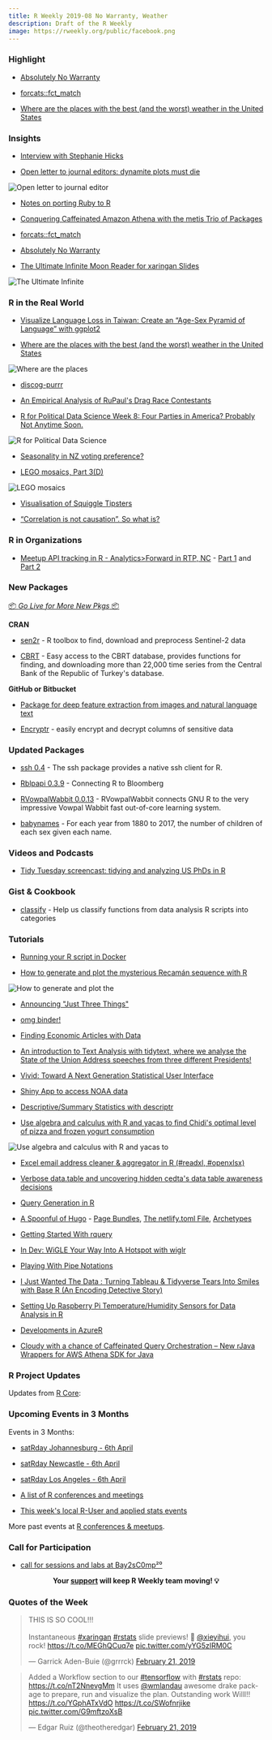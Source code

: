 ```yaml
---
title: R Weekly 2019-08 No Warranty, Weather
description: Draft of the R Weekly
image: https://rweekly.org/public/facebook.png
---
```


###  Highlight

+ [Absolutely No Warranty](https://notstatschat.rbind.io/2019/02/18/absolutely-no-warranty/)

+ [forcats::fct_match](https://jcarroll.com.au/2019/02/22/forcatsfct_match/)

+ [Where are the places with the best (and the worst) weather in the United States](https://taraskaduk.com/2019/02/18/weather/)


### Insights

+ [Interview with Stephanie Hicks](https://simplystatistics.org/2019/02/18/interview-with-stephanie-hicks/)


+ [Open letter to journal editors: dynamite plots must die](https://simplystatistics.org/2019/02/21/dynamite-plots-must-die/)

![Open letter to journal editor](https://cdn.jsdelivr.net/gh/rweekly/image/2019/ridge-plots-with-data-1-dynam.png)

+ [Notes on porting Ruby to R](https://recology.info/2019/02/ruby-ports-to-r/)

+ [Conquering Caffeinated Amazon Athena with the metis Trio of Packages](https://rud.is/b/2019/02/17/conquering-caffeinated-amazon-athena-with-the-metis-trio-of-packages/)

+ [forcats::fct_match](https://jcarroll.com.au/2019/02/22/forcatsfct_match/)

+ [Absolutely No Warranty](https://notstatschat.rbind.io/2019/02/18/absolutely-no-warranty/)

+ [The Ultimate Infinite Moon Reader for xaringan Slides](https://yihui.name/en/2019/02/ultimate-inf-mr/)

![The Ultimate Infinite](https://cdn.jsdelivr.net/gh/rweekly/image/2019/inf-mr.gif)


### R in the Real World

+ [Visualize Language Loss in Taiwan: Create an “Age-Sex Pyramid of Language” with ggplot2](https://liao961120.github.io/2019/02/17/visualize-language-loss.html)

+ [Where are the places with the best (and the worst) weather in the United States](https://taraskaduk.com/2019/02/18/weather/)

![Where are the places](https://cdn.jsdelivr.net/gh/rweekly/image/2019/weather-19.png)

+ [discog-purrr](https://sharla.party/posts/discog-purrr/)

+ [An Empirical Analysis of RuPaul's Drag Race Contestants](http://svmiller.com/blog/2019/02/dragracer-rupauls-drag-race-analysis/)

+ [R for Political Data Science Week 8: Four Parties in America? Probably Not Anytime Soon.](https://www.thecrosstab.com/2019/02/22/four-parties/)


![R for Political Data Science ](https://cdn.jsdelivr.net/gh/rweekly/image/2019/four-part.png)

+ [Seasonality in NZ voting preference?](http://freerangestats.info/blog/2019/02/20/voting-seasonality)

+ [LEGO mosaics, Part 3(D)](http://www.ryantimpe.com/post/lego-mosaic3/)

![LEGO mosaics](https://cdn.jsdelivr.net/gh/rweekly/image/2019/lego.png)

+ [Visualisation of Squiggle Tipsters](https://analysisofafl.netlify.com/fitzroy/2018-05-18-visualisation-of-squiggle-tipsters/)

+ [“Correlation is not causation”. So what is?](https://iyarlin.github.io/2019/02/08/correlation-is-not-causation-so-what-is/)

###  R in Organizations

+ [Meetup API tracking in R - Analytics>Forward in RTP, NC](https://rickpackblog.wordpress.com/2019/02/13/analyticsforward-2019-meetup-api-tracking-in-r-pt-1/) - [Part 1](https://rickpackblog.wordpress.com/2019/02/13/analyticsforward-2019-meetup-api-tracking-in-r-pt-1/) and [Part 2](http://bit.ly/2GBTPjA)


###  New Packages

<p class="added-hostname"><a href="https://rweekly.org/live" target="_blank" class="externalLink">📦 <i>Go Live for More New Pkgs</i> 📦</a></p>

**CRAN**

+ [sen2r](https://luigi.ranghetti.info/post/sen2r-released/) - R toolbox to find, download and preprocess Sentinel-2 data

+ [CBRT](http://users.metu.edu.tr/etaymaz/cbrt-2019.html) - Easy access to the CBRT database, provides functions for finding, and downloading more than 22,000 time series from the Central Bank of the Republic of Turkey's database.

**GitHub or Bitbucket**

+ [Package for deep feature extraction from images and natural language text](https://github.com/basilica-ai/basilica-R-client)

+ [Encryptr](https://www.datasurg.net/2019/02/21/encryptr-package-easily-encrypt-and-decrypt-columns-of-sensitive-data/) - easily encrypt and decrypt columns of sensitive data

### Updated Packages


+ [ssh 0.4](https://ropensci.org/technotes/2019/02/22/ssh-04/) - The ssh package provides a native ssh client for R.

+ [Rblpapi 0.3.9](http://dirk.eddelbuettel.com/blog/2019/02/21#rblpapi_0.3.9) - Connecting R to Bloomberg

+ [RVowpalWabbit 0.0.13](http://dirk.eddelbuettel.com/blog/2019/02/22#rvowpalwabbit_0.0.13) - RVowpalWabbit connects GNU R to the very impressive Vowpal Wabbit fast out-of-core learning system.

+ [babynames](http://hadley.github.io/babynames/) - For each year from 1880 to 2017, the number of children of each sex given each name.

###  Videos and Podcasts

+ [Tidy Tuesday screencast: tidying and analyzing US PhDs in R](https://www.youtube.com/watch?v=KzRP40PzopY)

### Gist & Cookbook

+ [classify](https://lucy.shinyapps.io/classify/) - Help us classify functions from data analysis R scripts into categories


###  Tutorials

+ [Running your R script in Docker](https://www.statworx.com/de/blog/running-your-r-script-in-docker/)

+ [How to generate and plot the mysterious Recamán sequence with R](https://solmos.netlify.com/post/2019-02-20-la-secuencia-de-recaman/la-secuencia-de-recaman/)


![How to generate and plot the](https://cdn.jsdelivr.net/gh/rweekly/image/2019/Recaman.png)

+ [Announcing "Just Three Things"](https://www.njtierney.com/post/2019/02/18/announcing-jtt/)

+ [omg binder!](https://kbroman.org/blog/2019/02/18/omg_binder/)

+ [Finding Economic Articles with Data](http://skranz.github.io/r/2019/02/21/FindingEconomicArticles.html)

+ [An introduction to Text Analysis with tidytext, where we analyse the State of the Union Address speeches from three different Presidents!](https://markrstevenson.com/blog/wXMUdQCIfHqwTzrnProy)

+ [Vivid: Toward A Next Generation Statistical User Interface](http://blog.fellstat.com/?p=432)

+ [Shiny App to access NOAA data](https://r-video-tutorial.blogspot.com/2019/02/shiny-app-to-access-noaa-data.html)

+ [Descriptive/Summary Statistics with descriptr](https://blog.rsquaredacademy.com/introducing-descriptr/)

+ [Use algebra and calculus with R and yacas to find Chidi's optimal level of pizza and frozen yogurt consumption](https://www.andrewheiss.com/blog/2019/02/16/algebra-calculus-r-yacas/)

![Use algebra and calculus with R and yacas to ](https://cdn.jsdelivr.net/gh/rweekly/image/2019/yacas.png)

+ [Excel email address cleaner & aggregator in R (#readxl, #openxlsx)](https://rickpackblog.wordpress.com/2019/02/14/excel-email-cleaner-aggregator-r-script-readxl-stringr/)

+ [Verbose data.table and uncovering hidden cedta's data table awareness decisions](https://jozefhajnala.gitlab.io/r/r911-datatable-cedta/)

+ [Query Generation in R](http://www.win-vector.com/blog/2019/02/query-generation-in-r/)

+ [A Spoonful of Hugo](https://alison.rbind.io/post/2019-02-21-hugo-page-bundles/) - [Page Bundles](https://alison.rbind.io/post/2019-02-21-hugo-page-bundles/), [The netlify.toml File](https://alison.rbind.io/post/2019-02-19-hugo-netlify-toml/), [Archetypes](https://alison.rbind.io/post/2019-02-19-hugo-archetypes/)

+ [Getting Started With rquery](http://www.win-vector.com/blog/2019/02/getting-started-with-rquery/)

+ [In Dev: WiGLE Your Way Into A Hotspot with wiglr](https://rud.is/b/2019/02/18/in-dev-wigle-your-way-into-a-hotspot-with-wiglr/)


+ [Playing With Pipe Notations](http://www.win-vector.com/blog/2019/02/naming-pipes/)


+ [I Just Wanted The Data : Turning Tableau & Tidyverse Tears Into Smiles with Base R (An Encoding Detective Story)](https://rud.is/b/2019/02/20/i-just-wanted-the-data-turning-tableau-tidyverse-tears-into-smiles-with-base-r-an-encoding-detective-story/)


+ [Setting Up Raspberry Pi Temperature/Humidity Sensors for Data Analysis in R](https://roh.engineering/post/setting-up-raspberry-pi-temperature-humidity-sensors-for-data-analysis-in-r/)

+ [Developments in AzureR](https://blog.revolutionanalytics.com/2019/02/developments-in-azurer.html)

+ [Cloudy with a chance of Caffeinated Query Orchestration – New rJava Wrappers for AWS Athena SDK for Java](https://rud.is/b/2019/02/22/cloudy-with-a-chance-of-caffeinated-query-orchestration-new-rjava-wrappers-for-aws-athena-sdk-for-java/)


<!--<div class="post-more-begi
n"></div><div class="post-more-end"></div>-->

###  R Project Updates

Updates from [R Core](http://developer.r-project.org/blosxom.cgi/R-devel/NEWS):


###  Upcoming Events in 3 Months

Events in 3 Months:

+ [satRday Johannesburg - 6th April](https://joburg2019.satrdays.org/)

+ [satRday Newcastle - 6th April](https://newcastle2019.satrdays.org/)

+ [satRday Los Angeles - 6th April](https://losangeles2019.satrdays.org/)

+ [A list of R conferences and meetings](https://jumpingrivers.github.io/meetingsR/events.html)

+ [This week's local R-User and applied stats events](https://community.rstudio.com/c/irl)

More past events at [R conferences & meetups](https://conf.rweekly.org).



###  Call for Participation

+ [call for sessions and labs at Bay2sC0mp²⁰](https://xianblog.wordpress.com/2019/02/22/call-for-sessions-and-labs-at-bay2sc0mp/)


<p class="hide-support added-hostname support-rweekly" style="text-align: center;font-weight: bold;">Your <a class="non-visited externalLink" href="https://www.patreon.com/rweekly" onclick="pas(this)">support</a> will keep R Weekly team moving! 💡</p>

###  Quotes of the Week

<blockquote class="twitter-tweet" data-lang="en"><p lang="en" dir="ltr">THIS IS SO COOL!!!<br><br>Instantaneous <a href="https://twitter.com/hashtag/xaringan?src=hash&amp;ref_src=twsrc%5Etfw">#xaringan</a> <a href="https://twitter.com/hashtag/rstats?src=hash&amp;ref_src=twsrc%5Etfw">#rstats</a> slide previews! 🤩 <a href="https://twitter.com/xieyihui?ref_src=twsrc%5Etfw">@xieyihui</a>, you rock! <a href="https://t.co/MEGhQCuq7e">https://t.co/MEGhQCuq7e</a> <a href="https://t.co/yYG5zIRM0C">pic.twitter.com/yYG5zIRM0C</a></p>&mdash; Garrick Aden-Buie (@grrrck) <a href="https://twitter.com/grrrck/status/1098650588169019393?ref_src=twsrc%5Etfw">February 21, 2019</a></blockquote>

<blockquote class="twitter-tweet" data-lang="en"><p lang="en" dir="ltr">Added a Workflow section to our <a href="https://twitter.com/hashtag/tensorflow?src=hash&amp;ref_src=twsrc%5Etfw">#tensorflow</a> with <a href="https://twitter.com/hashtag/rstats?src=hash&amp;ref_src=twsrc%5Etfw">#rstats</a> repo: <a href="https://t.co/nT2NnevgMm">https://t.co/nT2NnevgMm</a> It uses <a href="https://twitter.com/wmlandau?ref_src=twsrc%5Etfw">@wmlandau</a> awesome drake package to prepare, run and visualize the plan. Outstanding work Willl!! <a href="https://t.co/YGphATxVdO">https://t.co/YGphATxVdO</a> <a href="https://t.co/SWofnrjike">https://t.co/SWofnrjike</a> <a href="https://t.co/G9mftzoXsB">pic.twitter.com/G9mftzoXsB</a></p>&mdash; Edgar Ruiz (@theotheredgar) <a href="https://twitter.com/theotheredgar/status/1098718797886865408?ref_src=twsrc%5Etfw">February 21, 2019</a></blockquote>

